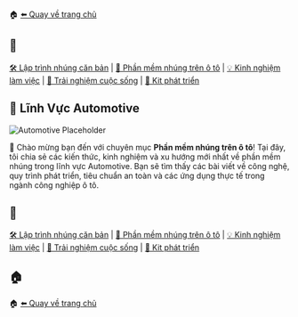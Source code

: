 🏠 [⬅️ Quay về trang chủ](/)

## 🔖
[🛠️ Lập trình nhúng căn bản](/embedded/) | [🚗 Phần mềm nhúng trên ô tô](/automotive/) | [💡 Kinh nghiệm làm việc](/blogs/) | [🌱 Trải nghiệm cuộc sống](/blogs/) | [🔌 Kit phát triển](/kits/)

## 🚗 Lĩnh Vực Automotive

![Automotive Placeholder](../assets/automotive-placeholder.png) <!-- Ảnh minh họa chủ đề phần mềm nhúng ô tô -->

👋 Chào mừng bạn đến với chuyên mục **Phần mềm nhúng trên ô tô**! Tại đây, tôi chia sẻ các kiến thức, kinh nghiệm và xu hướng mới nhất về phần mềm nhúng trong lĩnh vực Automotive. Bạn sẽ tìm thấy các bài viết về công nghệ, quy trình phát triển, tiêu chuẩn an toàn và các ứng dụng thực tế trong ngành công nghiệp ô tô.


## 🔖
[🛠️ Lập trình nhúng căn bản](/embedded/) | [🚗 Phần mềm nhúng trên ô tô](/automotive/) | [💡 Kinh nghiệm làm việc](/blogs/) | [🌱 Trải nghiệm cuộc sống](/blogs/) | [🔌 Kit phát triển](/kits/)


## 🏠
🏠 [⬅️ Quay về trang chủ](/)